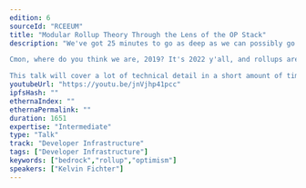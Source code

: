 ```yaml
---
edition: 6
sourceId: "RCEEUM"
title: "Modular Rollup Theory Through the Lens of the OP Stack"
description: "We've got 25 minutes to go as deep as we can possibly go into the architecture of modern (modular) rollups. We'll be looking at the theory behind the components of these rollups and we'll be grounding this theory in the concrete components of the OP Stack.

Cmon, where do you think we are, 2019? It's 2022 y'all, and rollups are getting really, really cool.

This talk will cover a lot of technical detail in a short amount of time, so come prepared and chug a lot of coffee beforehand."
youtubeUrl: "https://youtu.be/jnVjhp41pcc"
ipfsHash: ""
ethernaIndex: ""
ethernaPermalink: ""
duration: 1651
expertise: "Intermediate"
type: "Talk"
track: "Developer Infrastructure"
tags: ["Developer Infrastructure"]
keywords: ["bedrock","rollup","optimism"]
speakers: ["Kelvin Fichter"]
---
```

